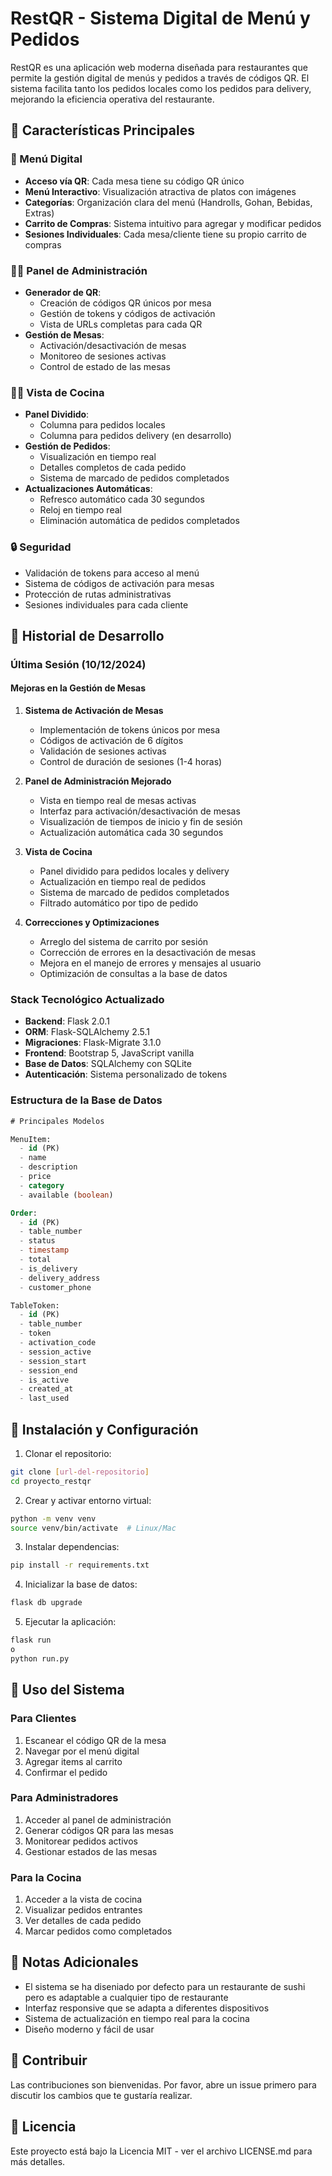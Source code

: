 # RestQR - Sistema Digital de Menú y Pedidos

RestQR es una aplicación web moderna diseñada para restaurantes que permite la gestión digital de menús y pedidos a través de códigos QR. El sistema facilita tanto los pedidos locales como los pedidos para delivery, mejorando la eficiencia operativa del restaurante.

## 🚀 Características Principales

### 📱 Menú Digital
- **Acceso vía QR**: Cada mesa tiene su código QR único
- **Menú Interactivo**: Visualización atractiva de platos con imágenes
- **Categorías**: Organización clara del menú (Handrolls, Gohan, Bebidas, Extras)
- **Carrito de Compras**: Sistema intuitivo para agregar y modificar pedidos
- **Sesiones Individuales**: Cada mesa/cliente tiene su propio carrito de compras

### 👨‍💼 Panel de Administración
- **Generador de QR**:
  - Creación de códigos QR únicos por mesa
  - Gestión de tokens y códigos de activación
  - Vista de URLs completas para cada QR
- **Gestión de Mesas**:
  - Activación/desactivación de mesas
  - Monitoreo de sesiones activas
  - Control de estado de las mesas

### 👨‍🍳 Vista de Cocina
- **Panel Dividido**:
  - Columna para pedidos locales
  - Columna para pedidos delivery (en desarrollo)
- **Gestión de Pedidos**:
  - Visualización en tiempo real
  - Detalles completos de cada pedido
  - Sistema de marcado de pedidos completados
- **Actualizaciones Automáticas**:
  - Refresco automático cada 30 segundos
  - Reloj en tiempo real
  - Eliminación automática de pedidos completados

### 🔒 Seguridad
- Validación de tokens para acceso al menú
- Sistema de códigos de activación para mesas
- Protección de rutas administrativas
- Sesiones individuales para cada cliente

## 🔄 Historial de Desarrollo

### Última Sesión (10/12/2024)

#### Mejoras en la Gestión de Mesas
1. **Sistema de Activación de Mesas**
   - Implementación de tokens únicos por mesa
   - Códigos de activación de 6 dígitos
   - Validación de sesiones activas
   - Control de duración de sesiones (1-4 horas)

2. **Panel de Administración Mejorado**
   - Vista en tiempo real de mesas activas
   - Interfaz para activación/desactivación de mesas
   - Visualización de tiempos de inicio y fin de sesión
   - Actualización automática cada 30 segundos

3. **Vista de Cocina**
   - Panel dividido para pedidos locales y delivery
   - Actualización en tiempo real de pedidos
   - Sistema de marcado de pedidos completados
   - Filtrado automático por tipo de pedido

4. **Correcciones y Optimizaciones**
   - Arreglo del sistema de carrito por sesión
   - Corrección de errores en la desactivación de mesas
   - Mejora en el manejo de errores y mensajes al usuario
   - Optimización de consultas a la base de datos

### Stack Tecnológico Actualizado
- **Backend**: Flask 2.0.1
- **ORM**: Flask-SQLAlchemy 2.5.1
- **Migraciones**: Flask-Migrate 3.1.0
- **Frontend**: Bootstrap 5, JavaScript vanilla
- **Base de Datos**: SQLAlchemy con SQLite
- **Autenticación**: Sistema personalizado de tokens

### Estructura de la Base de Datos
```sql
# Principales Modelos

MenuItem:
  - id (PK)
  - name
  - description
  - price
  - category
  - available (boolean)

Order:
  - id (PK)
  - table_number
  - status
  - timestamp
  - total
  - is_delivery
  - delivery_address
  - customer_phone

TableToken:
  - id (PK)
  - table_number
  - token
  - activation_code
  - session_active
  - session_start
  - session_end
  - is_active
  - created_at
  - last_used
```



## 🚀 Instalación y Configuración

1. Clonar el repositorio:
```bash
git clone [url-del-repositorio]
cd proyecto_restqr
```

2. Crear y activar entorno virtual:
```bash
python -m venv venv
source venv/bin/activate  # Linux/Mac
```

3. Instalar dependencias:
```bash
pip install -r requirements.txt
```


4. Inicializar la base de datos:
```bash
flask db upgrade
```

5. Ejecutar la aplicación:
```bash
flask run
o
python run.py
```

## 🎯 Uso del Sistema

### Para Clientes
1. Escanear el código QR de la mesa
2. Navegar por el menú digital
3. Agregar items al carrito
4. Confirmar el pedido

### Para Administradores
1. Acceder al panel de administración
2. Generar códigos QR para las mesas
3. Monitorear pedidos activos
4. Gestionar estados de las mesas

### Para la Cocina
1. Acceder a la vista de cocina
2. Visualizar pedidos entrantes
3. Ver detalles de cada pedido
4. Marcar pedidos como completados

## 📝 Notas Adicionales
- El sistema se ha diseniado por defecto para un restaurante de sushi pero es adaptable a cualquier tipo de restaurante
- Interfaz responsive que se adapta a diferentes dispositivos
- Sistema de actualización en tiempo real para la cocina
- Diseño moderno y fácil de usar

## 🤝 Contribuir
Las contribuciones son bienvenidas. Por favor, abre un issue primero para discutir los cambios que te gustaría realizar.

## 📄 Licencia
Este proyecto está bajo la Licencia MIT - ver el archivo LICENSE.md para más detalles.
